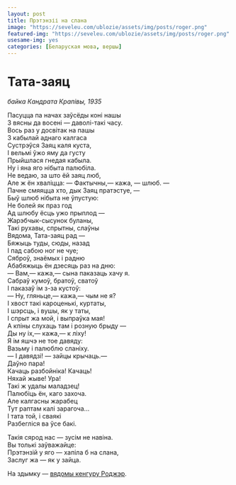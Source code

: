 ```yaml
---
layout: post
title: Прэтэнзіі на слана
image: "https://seveleu.com/ublozie/assets/img/posts/roger.png"
featured-img: "https://seveleu.com/ublozie/assets/img/posts/roger.png"
usesame-img: yes
categories: [Беларуская мова, вершы]
---
```


# Тата-заяц

*байка Кандрата Крапівы, 1935*


Пасуцца па начах заўсёды коні нашы<br>
З вясны да восені — даволі-такі часу.<br>
Вось раз у досвітак на пашы<br>
З кабылай аднаго калгаса<br>
Сустрэўся Заяц каля куста,<br>
I вельмі ўжо яму да густу<br>
Прыйшлася гнедая кабыла.<br>
Ну і яна яго нібыта палюбіла.<br>
Не ведаю, за што ёй заяц люб,<br>
Але ж ён хваліцца: — Фактычны,— кажа, — шлюб. —<br>
Пачне смяяцца хто, дык Заяц пратэстуе, —<br>
Быў шлюб нібыта не ўпустую:<br>
Не болей як праз год<br>
Ад шлюбу ёсць ужо прыплод —<br>
Жарэбчык-сысунок буланы,<br>
Такі рухавы, спрытны, слаўны<br>
Вядома, Тата-заяц рад —<br>
Бяжыць туды, сюды, назад<br>
I пад сабою ног не чуе;<br>
Сяброў, знаёмых і радню<br>
Абабяжыць ён дзесяць раз на дню:<br>
— Вам,— кажа,— сына паказаць хачу я.<br>
Сабраў кумоў, братоў, сватоў<br>
I паказаў ім з-за кустоў:<br>
— Ну, гляньце,— кажа,— чым не я?<br>
I хвост такі кароценькі, куртаты,<br>
I шэрсць, і вушы, як у таты,<br>
I спрыт жа мой, і выпраўка мая!<br>
А кпіны слухаць там і розную брыду —<br>
Ды ну іх,— кажа,— к ліху!<br>
Я ім яшчэ не тое давяду:<br>
Вазьму і палюблю сланіху.<br>
— I давядзі! — зайцы крычаць.—<br>
Даўно пара!<br>
Качаць разбойніка! Качаць!<br>
Няхай жыве! Ура!<br>
Такі ж удалы маладзец!<br>
Палюбіць ён, каго захоча.<br>
Але калгасны жарабец<br>
Тут раптам калі зарагоча...<br>
I тата той, і сваякі<br>
Разбегліся ва ўсе бакі.<br>

Такія сярод нас — зусім не навіна.<br>
Вы толькі заўважайце:<br>
Прэтэнзій у яго — хапіла б на слана,<br>
Заслуг жа — як у зайца.<br>


[](/ublozie/assets/img/posts/roger2.jpg)

[](/ublozie/assets/img/posts/roger3.jpg)

На здымку — [вядомы кенгуру Роджэр](https://en.wikipedia.org/wiki/Roger_(kangaroo)).
